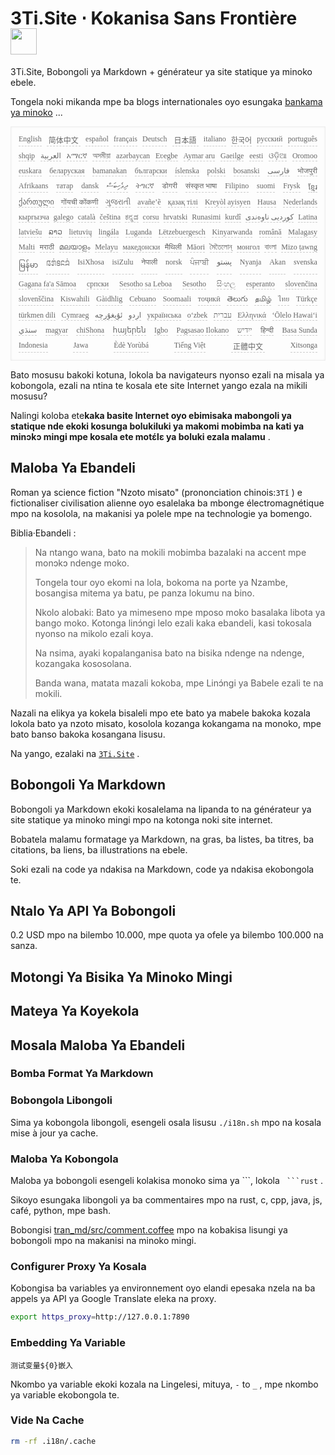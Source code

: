 <h1 style="justify-content:space-between">3Ti.Site ⋅ Kokanisa Sans Frontière <img src="//i-01.eu.org/3Ti/logo.svg" style="user-select:none;margin-top:-1px;width:42px"></h1>

3Ti.Site, Bobongoli ya Markdown + générateur ya site statique ya minoko ebele.

Tongela noki mikanda mpe ba blogs internationales oyo esungaka [bankama ya minoko](https://github.com/i18n-site/node/blob/main/lang/src/index.js) ...

<pre class="langli" style="display:flex;flex-wrap:wrap;background:transparent;border:1px solid #eee;font-size:12px;box-shadow:0 0 3px inset #eee;padding:12px 5px 4px 12px;justify-content:space-between;"><style>pre.langli i{font-weight:300;font-family:s;margin-right:7px;margin-bottom:8px;font-style:normal;color:#666;border-bottom:1px dashed #ccc;}</style><i>English</i><i> 简体中文 </i><i>español</i><i>français</i><i>Deutsch</i><i> 日本語 </i><i>italiano</i><i>한국어</i><i>русский</i><i>português</i><i>shqip</i><i>‫العربية‬</i><i>አማርኛ</i><i>অসমীয়া</i><i>azərbaycan</i><i>Eʋegbe</i><i>Aymar aru</i><i>Gaeilge</i><i>eesti</i><i>ଓଡ଼ିଆ</i><i>Oromoo</i><i>euskara</i><i>беларуская</i><i>bamanakan</i><i>български</i><i>íslenska</i><i>polski</i><i>bosanski</i><i>‫فارسی‬</i><i>भोजपुरी</i><i>Afrikaans</i><i>татар</i><i>dansk</i><i>‫ދިވެހިބަސް‬</i><i>ትግርኛ</i><i>डोगरी</i><i>संस्कृत भाषा</i><i>Filipino</i><i>suomi</i><i>Frysk</i><i>ខ្មែរ</i><i>ქართული</i><i>गोंयची कोंकणी</i><i>ગુજરાતી</i><i>avañe’ẽ</i><i>қазақ тілі</i><i>Kreyòl ayisyen</i><i>Hausa</i><i>Nederlands</i><i>кыргызча</i><i>galego</i><i>català</i><i>čeština</i><i>ಕನ್ನಡ</i><i>corsu</i><i>hrvatski</i><i>Runasimi</i><i>kurdî</i><i>‫کوردیی ناوەندی‬</i><i>Latina</i><i>latviešu</i><i>ລາວ</i><i>lietuvių</i><i>lingála</i><i>Luganda</i><i>Lëtzebuergesch</i><i>Kinyarwanda</i><i>română</i><i>Malagasy</i><i>Malti</i><i>मराठी</i><i>മലയാളം</i><i>Melayu</i><i>македонски</i><i>मैथिली</i><i>Māori</i><i>মৈতৈলোন্</i><i>монгол</i><i>বাংলা</i><i>Mizo ṭawng</i><i>မြန်မာ</i><i>𞄀𞄄𞄰𞄩𞄍𞄜𞄰</i><i>IsiXhosa</i><i>isiZulu</i><i>नेपाली</i><i>norsk</i><i>ਪੰਜਾਬੀ</i><i>‫پښتو‬</i><i>Nyanja</i><i>Akan</i><i>svenska</i><i>Gagana fa'a Sāmoa</i><i>српски</i><i>Sesotho sa Leboa</i><i>Sesotho</i><i>සිංහල</i><i>esperanto</i><i>slovenčina</i><i>slovenščina</i><i>Kiswahili</i><i>Gàidhlig</i><i>Cebuano</i><i>Soomaali</i><i>тоҷикӣ</i><i>తెలుగు</i><i>தமிழ்</i><i>ไทย</i><i>Türkçe</i><i>türkmen dili</i><i>Cymraeg</i><i>‫ئۇيغۇرچە‬</i><i>‫اردو‬</i><i>українська</i><i>o‘zbek</i><i>‫עברית‬</i><i>Ελληνικά</i><i>ʻŌlelo Hawaiʻi</i><i>‫سنڌي‬</i><i>magyar</i><i>chiShona</i><i>հայերեն</i><i>Igbo</i><i>Pagsasao Ilokano</i><i>‫ייִדיש‬</i><i>हिन्दी</i><i>Basa Sunda</i><i>Indonesia</i><i>Jawa</i><i>Èdè Yorùbá</i><i>Tiếng Việt</i><i> 正體中文 </i><i>Xitsonga</i></pre>

Bato mosusu bakoki kotuna, lokola ba navigateurs nyonso ezali na misala ya kobongola, ezali na ntina te kosala ete site Internet yango ezala na mikili mosusu?

Nalingi koloba ete**kaka basite Internet oyo ebimisaka mabongoli ya statique nde ekoki kosunga bolukiluki ya makomi mobimba na kati ya minɔkɔ mingi mpe kosala ete motɛ́lɛ ya boluki ezala malamu** .

## Maloba Ya Ebandeli

Roman ya science fiction &quot;Nzoto misato&quot; (prononciation chinois:`3Tǐ` ) e fictionaliser civilisation alienne oyo esalelaka ba mbonge électromagnétique mpo na kosolola, na makanisi ya polele mpe na technologie ya bomengo.

Biblia·Ebandeli :

> Na ntango wana, bato na mokili mobimba bazalaki na accent mpe monɔkɔ ndenge moko.
>
> Tongela tour oyo ekomi na lola, bokoma na porte ya Nzambe, bosangisa mitema ya batu, pe panza lokumu na bino.
>
> Nkolo alobaki: Bato ya mimeseno mpe mposo moko basalaka libota ya bango moko. Kotonga linɔ́ngi lelo ezali kaka ebandeli, kasi tokosala nyonso na mikolo ezali koya.
>
> Na nsima, ayaki kopalanganisa bato na bisika ndenge na ndenge, kozangaka kososolana.
>
> Banda wana, matata mazali kokoba, mpe Linɔ́ngi ya Babele ezali te na mokili.

Nazali na elikya ya kokela bisaleli mpo ete bato ya mabele bakoka kozala lokola bato ya nzoto misato, kosolola kozanga kokangama na monoko, mpe bato banso bakoka kosangana lisusu.

Na yango, ezalaki na [`3Ti.Site`](//3Ti.Site) .

## Bobongoli Ya Markdown

Bobongoli ya Markdown ekoki kosalelama na lipanda to na générateur ya site statique ya minoko mingi mpo na kotonga noki site internet.

Bobatela malamu formatage ya Markdown, na gras, ba listes, ba titres, ba citations, ba liens, ba illustrations na ebele.

Soki ezali na code ya ndakisa na Markdown, code ya ndakisa ekobongola te.

## Ntalo Ya API Ya Bobongoli

0.2 USD mpo na bilembo 10.000, mpe quota ya ofele ya bilembo 100.000 na sanza.

## Motongi Ya Bisika Ya Minoko Mingi

## Mateya Ya Koyekola

## Mosala Maloba Ya Ebandeli

### Bomba Format Ya Markdown

### Bobongola Libongoli

Sima ya kobongola libongoli, esengeli osala lisusu `./i18n.sh` mpo na kosala mise à jour ya cache.

### Maloba Ya Kobongola

Maloba ya bobongoli esengeli kolakisa monoko sima ya \```, lokola ` ```rust` .

Sikoyo esungaka libongoli ya ba commentaires mpo na rust, c, cpp, java, js, café, python, mpe bash.

Bobongisi [tran_md/src/comment.coffee](https://github.com/i18n-site/node/blob/main/tran_md/src/comment.coffee) mpo na kobakisa lisungi ya bobongoli mpo na makanisi na minoko mingi.

### Configurer Proxy Ya Kosala

Kobongisa ba variables ya environnement oyo elandi epesaka nzela na ba appels ya API ya Google Translate eleka na proxy.

```bash
export https_proxy=http://127.0.0.1:7890
```

### Embedding Ya Variable

```
测试变量${0}嵌入
```

Nkombo ya variable ekoki kozala na Lingelesi, mituya, `-` to `_` , mpe nkombo ya variable ekobongola te.

### Vide Na Cache

```bash
rm -rf .i18n/.cache
```
